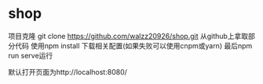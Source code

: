 # shop
项目克隆  git clone https://github.com/walzz20926/shop.git   从github上拿取部分代码
使用npm install 下载相关配置(如果失败可以使用cnpm或yarn)
最后npm run serve运行  

默认打开页面为http://localhost:8080/
